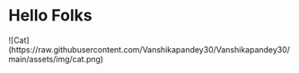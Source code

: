 <h1>Hello Folks</h1>
![Cat](https://raw.githubusercontent.com/Vanshikapandey30/Vanshikapandey30/main/assets/img/cat.png)

